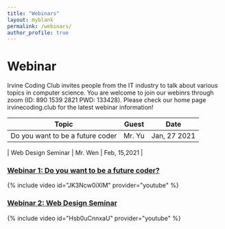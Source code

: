 ```yaml
---
title: "Webinars"
layout: myblank
permalink: /webinars/
author_profile: true
---
```


# Webinar  

Irvine Coding Club invites people from the IT industry to talk about various topics in computer science.
You are welcome to join our webinrs through zoom (ID: 890 1539 2821 PWD: 133428).
Please check our home page irvinecoding.club for the latest webinar information!

| Topic    | Guest | Date |  
| ----------- | ----------- | ----------- |
| Do you want to be a future coder| Mr. Yu | Jan, 27 2021 | |

| Web Design Seminar              | Mr. Wen |  Feb, 15,2021  | 



### [Webinar 1: Do you want to be a future coder?](/assets/docs/webinar1.pdf)
{% include video id="JK3Ncw0iXlM" provider="youtube" %}




### [Webinar 2: Web Design Seminar](/assets/docs/webinar2.pdf)
{% include video id="Hsb0uCnnxaU" provider="youtube" %}
